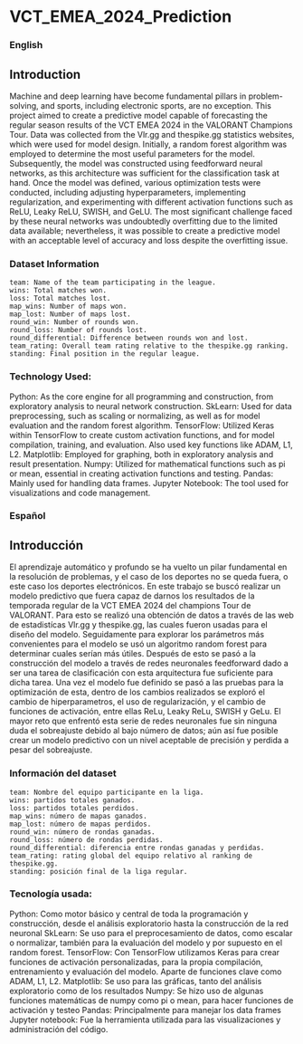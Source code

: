 # VCT_EMEA_2024_Prediction

### English

## Introduction
Machine and deep learning have become fundamental pillars in problem-solving, and sports, including electronic sports, are no exception. This project aimed to create a predictive model capable of forecasting the regular season results of the VCT EMEA 2024 in the VALORANT Champions Tour. Data was collected from the Vlr.gg and thespike.gg statistics websites, which were used for model design. Initially, a random forest algorithm was employed to determine the most useful parameters for the model. Subsequently, the model was constructed using feedforward neural networks, as this architecture was sufficient for the classification task at hand. Once the model was defined, various optimization tests were conducted, including adjusting hyperparameters, implementing regularization, and experimenting with different activation functions such as ReLU, Leaky ReLU, SWISH, and GeLU. The most significant challenge faced by these neural networks was undoubtedly overfitting due to the limited data available; nevertheless, it was possible to create a predictive model with an acceptable level of accuracy and loss despite the overfitting issue.

### Dataset Information
    team: Name of the team participating in the league.
    wins: Total matches won.
    loss: Total matches lost.
    map_wins: Number of maps won.
    map_lost: Number of maps lost.
    round_win: Number of rounds won.
    round_loss: Number of rounds lost.
    round_differential: Difference between rounds won and lost.
    team_rating: Overall team rating relative to the thespike.gg ranking.
    standing: Final position in the regular league.

### Technology Used:
Python: As the core engine for all programming and construction, from exploratory analysis to neural network construction.
SkLearn: Used for data preprocessing, such as scaling or normalizing, as well as for model evaluation and the random forest algorithm.
TensorFlow: Utilized Keras within TensorFlow to create custom activation functions, and for model compilation, training, and evaluation. Also used key functions like ADAM, L1, L2.
Matplotlib: Employed for graphing, both in exploratory analysis and result presentation.
Numpy: Utilized for mathematical functions such as pi or mean, essential in creating activation functions and testing.
Pandas: Mainly used for handling data frames.
Jupyter Notebook: The tool used for visualizations and code management.


### Español

## Introducción
El aprendizaje automático y profundo se ha vuelto un pilar fundamental en la resolución de problemas, y el caso de los deportes no se queda fuera, o este caso los deportes electrónicos. En este trabajo se buscó realizar un modelo predictivo que fuera capaz de darnos los resultados de la temporada regular de la VCT EMEA 2024 del champions Tour de VALORANT. Para esto se realizó una obtención de datos a través de las web de estadistícas Vlr.gg y thespike.gg, las cuales fueron usadas para el diseño del modelo. Seguidamente para explorar los parámetros más convenientes para el modelo se usó un algoritmo random forest para determinar cuales serían más útiles. Después de esto se pasó a la construcción del modelo a través de redes neuronales feedforward dado a ser una tarea de clasificación con esta arquitectura fue suficiente para dicha tarea. Una vez el modelo fue definido se pasó a las pruebas para la optimización de esta, dentro de los cambios realizados se exploró el cambio de hiperparametros, el uso de regularización, y el cambio de funciones de activación, entre ellas ReLu, Leaky ReLu, SWISH y GeLu. El mayor reto que enfrentó esta serie de redes neuronales fue sin ninguna duda el sobreajuste debido al bajo número de datos; aún así fue posible crear un modelo predictivo con un nivel aceptable de precisión y perdida a pesar del sobreajuste.


### Información del dataset
    team: Nombre del equipo participante en la liga.
    wins: partidos totales ganados.
    loss: partidos totales perdidos.
    map_wins: número de mapas ganados.
    map_lost: número de mapas perdidos.
    round_win: número de rondas ganadas.
    round_loss: número de rondas perdidas.
    round_differential: diferencia entre rondas ganadas y perdidas.
    team_rating: rating global del equipo relativo al ranking de thespike.gg.
    standing: posición final de la liga regular.

### Tecnología usada:
Python: Como motor básico y central de toda la programación y construcción, desde el análisis exploratorio hasta la construcción de la red neuronal
SkLearn: Se uso para el preprocesamiento de datos, como escalar o normalizar, también para la evaluación del modelo y por supuesto en el random forest.
TensorFlow: Con TensorFlow utilizamos Keras para crear funciones de activación personalizadas, para la propia compilación, entrenamiento y evaluación del modelo. Aparte de funciones clave como ADAM, L1, L2.
Matplotlib: Se uso para las gráficas, tanto del análisis exploratorio como de los resultados
Numpy: Se hizo uso de algunas funciones matemáticas de numpy como pi o mean, para hacer funciones de activación y testeo
Pandas: Principalmente para manejar los data frames
Jupyter notebook: Fue la herramienta utilizada para las visualizaciones y administración del código.
